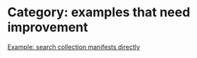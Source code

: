 # Category: examples that need improvement


[Example: search collection manifests directly](5-search-collection-manifests-directly.md)
